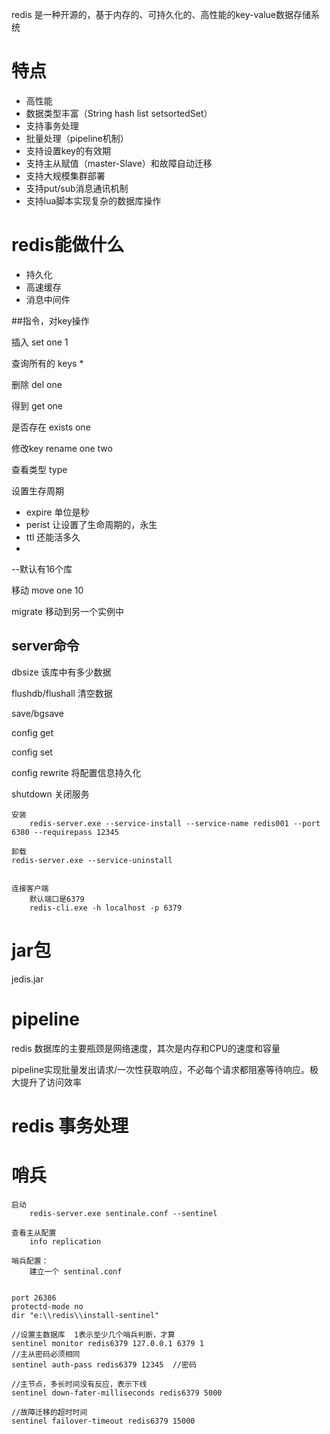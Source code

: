 redis 是一种开源的，基于内存的、可持久化的、高性能的key-value数据存储系统

# 特点

 - 高性能
- 数据类型丰富（String hash list setsortedSet）
- 支持事务处理
- 批量处理（pipeline机制）
- 支持设置key的有效期
- 支持主从赋值（master-Slave）和故障自动迁移
- 支持大规模集群部署
- 支持put/sub消息通讯机制
- 支持lua脚本实现复杂的数据库操作

# redis能做什么

- 持久化
- 高速缓存
- 消息中间件

##指令，对key操作

插入 set one 1

查询所有的 keys *

删除  del one

得到 get one

是否存在  exists one 

修改key  rename one two

查看类型  type

设置生存周期 	

 - expire 单位是秒
 - perist 让设置了生命周期的，永生
 - ttl  还能活多久
 - 

--默认有16个库

 移动 move one 10

migrate 移动到另一个实例中

## server命令

dbsize 该库中有多少数据

flushdb/flushall 清空数据

save/bgsave

config get

config set

config rewrite  将配置信息持久化

shutdown 关闭服务



~~~
安装
	redis-server.exe --service-install --service-name redis001 --port 6380 --requirepass 12345

卸载
redis-server.exe --service-uninstall


连接客户端
	默认端口是6379
	redis-cli.exe -h localhost -p 6379
~~~



# jar包

jedis.jar



# pipeline

redis 数据库的主要瓶颈是网络速度，其次是内存和CPU的速度和容量

pipeline实现批量发出请求/一次性获取响应，不必每个请求都阻塞等待响应。极大提升了访问效率

# redis 事务处理



# 哨兵

~~~
启动
	redis-server.exe sentinale.conf --sentinel

查看主从配置
	info replication
	
哨兵配置：
	建立一个 sentinal.conf
	
~~~

	port 26386
	protectd-mode no
	dir "e:\\redis\\install-sentinel"
	
	//设置主数据库  1表示至少几个哨兵判断，才算
	sentinel monitor redis6379 127.0.0.1 6379 1
	//主从密码必须相同
	sentinel auth-pass redis6379 12345  //密码
	
	//主节点，多长时间没有反应，表示下线
	sentinel down-fater-milliseconds redis6379 5000
	
	//故障迁移的超时时间
	sentinel failover-timeout redis6379 15000